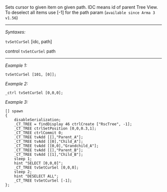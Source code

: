 Sets cursor to given item on given path. IDC means id of parent Tree View. To deselect all items use [-1] for the path param (`available since Arma 3 v1.56`)


---
*Syntaxes:*

`tvSetCurSel` [idc, path]

control `tvSetCurSel` path

---
*Example 1:*

```sqf
tvSetCurSel [101, [0]];
```

*Example 2:*

```sqf
_ctrl tvSetCurSel [0,0,0];
```

*Example 3:*

```sqf
[] spawn
{
	disableSerialization;
	_CT_TREE = findDisplay 46 ctrlCreate ["RscTree", -1];
	_CT_TREE ctrlSetPosition [0,0,0.3,1];
	_CT_TREE ctrlCommit 0;
	_CT_TREE tvAdd [[],"Parent_A"];
	_CT_TREE tvAdd [[0],"Child_A"];
	_CT_TREE tvAdd [[0,0],"Grandchild_A"];
	_CT_TREE tvAdd [[],"Parent_B"];
	_CT_TREE tvAdd [[1],"Child_B"];
	sleep 1;
	hint "SELECT [0,0,0]";
	_CT_TREE tvSetCurSel [0,0,0];
	sleep 2;
	hint "DESELECT ALL";
	_CT_TREE tvSetCurSel [-1];
};
```